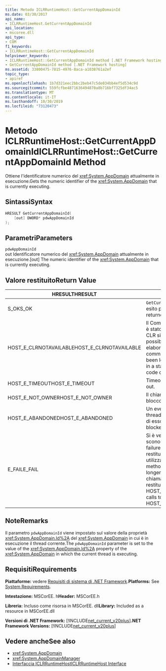 ```yaml
---
title: Metodo ICLRRuntimeHost::GetCurrentAppDomainId
ms.date: 03/30/2017
api_name:
- ICLRRuntimeHost.GetCurrentAppDomainId
api_location:
- mscoree.dll
api_type:
- COM
f1_keywords:
- ICLRRuntimeHost::GetCurrentAppDomainId
helpviewer_keywords:
- ICLRRuntimeHost::GetCurrentAppDomainId method [.NET Framework hosting]
- GetCurrentAppDomainId method [.NET Framework hosting]
ms.assetid: 33800475-7815-4976-8aca-a1038761a2ef
topic_type:
- apiref
ms.openlocfilehash: 1b7d321eec2bbc2beb47c5de034bb4ef5d534c9d
ms.sourcegitcommit: 559fcfbe4871636494870a8b716bf7325df34ac5
ms.translationtype: MT
ms.contentlocale: it-IT
ms.lasthandoff: 10/30/2019
ms.locfileid: "73120473"
---
```

# <a name="iclrruntimehostgetcurrentappdomainid-method"></a><span data-ttu-id="5cdb9-102">Metodo ICLRRuntimeHost::GetCurrentAppDomainId</span><span class="sxs-lookup"><span data-stu-id="5cdb9-102">ICLRRuntimeHost::GetCurrentAppDomainId Method</span></span>
<span data-ttu-id="5cdb9-103">Ottiene l'identificatore numerico del <xref:System.AppDomain> attualmente in esecuzione.</span><span class="sxs-lookup"><span data-stu-id="5cdb9-103">Gets the numeric identifier of the <xref:System.AppDomain> that is currently executing.</span></span>  
  
## <a name="syntax"></a><span data-ttu-id="5cdb9-104">Sintassi</span><span class="sxs-lookup"><span data-stu-id="5cdb9-104">Syntax</span></span>  
  
```cpp  
HRESULT GetCurrentAppDomainId(  
    [out] DWORD* pdwAppDomainId  
);  
```  
  
## <a name="parameters"></a><span data-ttu-id="5cdb9-105">Parametri</span><span class="sxs-lookup"><span data-stu-id="5cdb9-105">Parameters</span></span>  
 `pdwAppDomainId`  
 <span data-ttu-id="5cdb9-106">out Identificatore numerico del <xref:System.AppDomain> attualmente in esecuzione.</span><span class="sxs-lookup"><span data-stu-id="5cdb9-106">[out] The numeric identifier of the <xref:System.AppDomain> that is currently executing.</span></span>  
  
## <a name="return-value"></a><span data-ttu-id="5cdb9-107">Valore restituito</span><span class="sxs-lookup"><span data-stu-id="5cdb9-107">Return Value</span></span>  
  
|<span data-ttu-id="5cdb9-108">HRESULT</span><span class="sxs-lookup"><span data-stu-id="5cdb9-108">HRESULT</span></span>|<span data-ttu-id="5cdb9-109">Descrizione</span><span class="sxs-lookup"><span data-stu-id="5cdb9-109">Description</span></span>|  
|-------------|-----------------|  
|<span data-ttu-id="5cdb9-110">S_OK</span><span class="sxs-lookup"><span data-stu-id="5cdb9-110">S_OK</span></span>|<span data-ttu-id="5cdb9-111">`GetCurrentAppDomainId` ha restituito un esito positivo.</span><span class="sxs-lookup"><span data-stu-id="5cdb9-111">`GetCurrentAppDomainId` returned successfully.</span></span>|  
|<span data-ttu-id="5cdb9-112">HOST_E_CLRNOTAVAILABLE</span><span class="sxs-lookup"><span data-stu-id="5cdb9-112">HOST_E_CLRNOTAVAILABLE</span></span>|<span data-ttu-id="5cdb9-113">Il Common Language Runtime (CLR) non è stato caricato in un processo oppure CLR si trova in uno stato in cui non è possibile eseguire codice gestito o elaborare la chiamata correttamente.</span><span class="sxs-lookup"><span data-stu-id="5cdb9-113">The common language runtime (CLR) has not been loaded into a process, or the CLR is in a state in which it cannot run managed code or process the call successfully.</span></span>|  
|<span data-ttu-id="5cdb9-114">HOST_E_TIMEOUT</span><span class="sxs-lookup"><span data-stu-id="5cdb9-114">HOST_E_TIMEOUT</span></span>|<span data-ttu-id="5cdb9-115">Timeout della chiamata.</span><span class="sxs-lookup"><span data-stu-id="5cdb9-115">The call timed out.</span></span>|  
|<span data-ttu-id="5cdb9-116">HOST_E_NOT_OWNER</span><span class="sxs-lookup"><span data-stu-id="5cdb9-116">HOST_E_NOT_OWNER</span></span>|<span data-ttu-id="5cdb9-117">Il chiamante non è il proprietario del blocco.</span><span class="sxs-lookup"><span data-stu-id="5cdb9-117">The caller does not own the lock.</span></span>|  
|<span data-ttu-id="5cdb9-118">HOST_E_ABANDONED</span><span class="sxs-lookup"><span data-stu-id="5cdb9-118">HOST_E_ABANDONED</span></span>|<span data-ttu-id="5cdb9-119">Un evento è stato annullato mentre un thread bloccato o Fiber era in attesa su di esso.</span><span class="sxs-lookup"><span data-stu-id="5cdb9-119">An event was canceled while a blocked thread or fiber was waiting on it.</span></span>|  
|<span data-ttu-id="5cdb9-120">E_FAIL</span><span class="sxs-lookup"><span data-stu-id="5cdb9-120">E_FAIL</span></span>|<span data-ttu-id="5cdb9-121">Si è verificato un errore irreversibile sconosciuto.</span><span class="sxs-lookup"><span data-stu-id="5cdb9-121">An unknown catastrophic failure occurred.</span></span> <span data-ttu-id="5cdb9-122">Se un metodo restituisce E_FAIL, CLR non è più utilizzabile all'interno del processo.</span><span class="sxs-lookup"><span data-stu-id="5cdb9-122">If a method returns E_FAIL, the CLR is no longer usable within the process.</span></span> <span data-ttu-id="5cdb9-123">Le chiamate successive ai metodi di hosting restituiscono HOST_E_CLRNOTAVAILABLE.</span><span class="sxs-lookup"><span data-stu-id="5cdb9-123">Subsequent calls to hosting methods return HOST_E_CLRNOTAVAILABLE.</span></span>|  
  
## <a name="remarks"></a><span data-ttu-id="5cdb9-124">Note</span><span class="sxs-lookup"><span data-stu-id="5cdb9-124">Remarks</span></span>  
 <span data-ttu-id="5cdb9-125">Il parametro `pdwAppDomainId` viene impostato sul valore della proprietà <xref:System.AppDomain.Id%2A> del <xref:System.AppDomain> in cui è in esecuzione il thread corrente.</span><span class="sxs-lookup"><span data-stu-id="5cdb9-125">The `pdwAppDomainId` parameter is set to the value of the <xref:System.AppDomain.Id%2A> property of the <xref:System.AppDomain> in which the current thread is executing.</span></span>  
  
## <a name="requirements"></a><span data-ttu-id="5cdb9-126">Requisiti</span><span class="sxs-lookup"><span data-stu-id="5cdb9-126">Requirements</span></span>  
 <span data-ttu-id="5cdb9-127">**Piattaforme:** vedere [Requisiti di sistema di .NET Framework](../../../../docs/framework/get-started/system-requirements.md).</span><span class="sxs-lookup"><span data-stu-id="5cdb9-127">**Platforms:** See [System Requirements](../../../../docs/framework/get-started/system-requirements.md).</span></span>  
  
 <span data-ttu-id="5cdb9-128">**Intestazione:** MSCorEE. h</span><span class="sxs-lookup"><span data-stu-id="5cdb9-128">**Header:** MSCorEE.h</span></span>  
  
 <span data-ttu-id="5cdb9-129">**Libreria:** Incluso come risorsa in MSCorEE. dll</span><span class="sxs-lookup"><span data-stu-id="5cdb9-129">**Library:** Included as a resource in MSCorEE.dll</span></span>  
  
 <span data-ttu-id="5cdb9-130">**Versioni di .NET Framework:** [!INCLUDE[net_current_v20plus](../../../../includes/net-current-v20plus-md.md)]</span><span class="sxs-lookup"><span data-stu-id="5cdb9-130">**.NET Framework Versions:** [!INCLUDE[net_current_v20plus](../../../../includes/net-current-v20plus-md.md)]</span></span>  
  
## <a name="see-also"></a><span data-ttu-id="5cdb9-131">Vedere anche</span><span class="sxs-lookup"><span data-stu-id="5cdb9-131">See also</span></span>

- <xref:System.AppDomain>
- <xref:System.AppDomainManager>
- [<span data-ttu-id="5cdb9-132">Interfaccia ICLRRuntimeHost</span><span class="sxs-lookup"><span data-stu-id="5cdb9-132">ICLRRuntimeHost Interface</span></span>](../../../../docs/framework/unmanaged-api/hosting/iclrruntimehost-interface.md)
